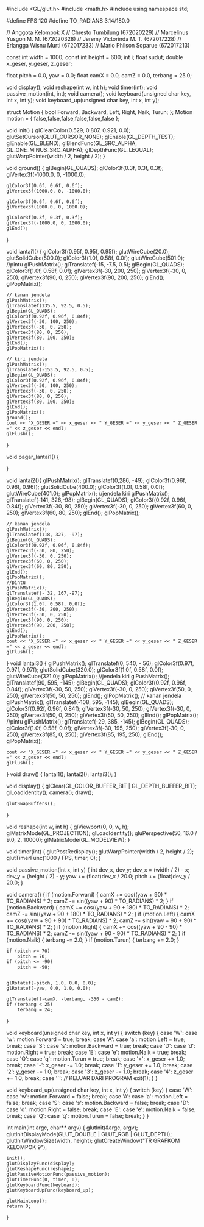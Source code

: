 #include <GL/glut.h>
#include <math.h>
#include <iostream>
using namespace std;

#define FPS 120
#define TO_RADIANS 3.14/180.0

//  Anggota Kelompok X
//  Chresto Tumbilung (672020229)
//  Marcelinus Yusgon M. M. (672020328)
//  Jeremy Victorinda M. T. (672017228)
//  Erlangga Wisnu Murti (672017233)
//  Mario Philson Soparue (672017213)

const int width = 1000;
const int height = 600;
int i;
float sudut;
double x_geser, y_geser, z_geser;

float pitch = 0.0, yaw = 0.0;
float camX = 0.0, camZ = 0.0, terbang = 25.0;

void display();
void reshape(int w, int h);
void timer(int);
void passive_motion(int, int);
void camera();
void keyboard(unsigned char key, int x, int y);
void keyboard_up(unsigned char key, int x, int y);

struct Motion {
    bool Forward, Backward, Left, Right, Naik, Turun;
};
Motion motion = { false,false,false,false,false,false };

void init() {
    glClearColor(0.529, 0.807, 0.921, 0.0);
    glutSetCursor(GLUT_CURSOR_NONE);
    glEnable(GL_DEPTH_TEST);
    glEnable(GL_BLEND);
    glBlendFunc(GL_SRC_ALPHA, GL_ONE_MINUS_SRC_ALPHA);
    glDepthFunc(GL_LEQUAL);
    glutWarpPointer(width / 2, height / 2);
}

void ground() {
    glBegin(GL_QUADS);
    glColor3f(0.3f, 0.3f, 0.3f);
    glVertex3f(-1000.0, 0, -1000.0);

    glColor3f(0.6f, 0.6f, 0.6f);
    glVertex3f(1000.0, 0, -1000.0);

    glColor3f(0.6f, 0.6f, 0.6f);
    glVertex3f(1000.0, 0, 1000.0);

    glColor3f(0.3f, 0.3f, 0.3f);
    glVertex3f(-1000.0, 0, 1000.0);
    glEnd();
}

void lantai1() {
    glColor3f(0.95f, 0.95f, 0.95f);
    glutWireCube(20.0);
    glutSolidCube(500.0);
    glColor3f(1.0f, 0.58f, 0.0f);
    glutWireCube(501.0);
    //pintu
    glPushMatrix();
    glTranslatef(-15, -7.5, 0.5);
    glBegin(GL_QUADS);
    glColor3f(1.0f, 0.58f, 0.0f);
    glVertex3f(-30, 200, 250);
    glVertex3f(-30, 0, 250);
    glVertex3f(90, 0, 250);
    glVertex3f(90, 200, 250);
    glEnd();
    glPopMatrix();

    // kanan jendela
    glPushMatrix();
    glTranslatef(135.5, 92.5, 0.5);
    glBegin(GL_QUADS);
    glColor3f(0.92f, 0.96f, 0.84f);
    glVertex3f(-30, 100, 250);
    glVertex3f(-30, 0, 250);
    glVertex3f(80, 0, 250);
    glVertex3f(80, 100, 250);
    glEnd();
    glPopMatrix();

    // kiri jendela
    glPushMatrix();
    glTranslatef(-153.5, 92.5, 0.5);
    glBegin(GL_QUADS);
    glColor3f(0.92f, 0.96f, 0.84f);
    glVertex3f(-30, 100, 250);
    glVertex3f(-30, 0, 250);
    glVertex3f(80, 0, 250);
    glVertex3f(80, 100, 250);
    glEnd();
    glPopMatrix();
    ground();
    cout << "X_GESER =" << x_geser << " Y_GESER =" << y_geser << " Z_GESER =" << z_geser << endl;
    glFlush();
}

void pagar_lantai1() {

}

void lantai2(){
    glPushMatrix();
    glTranslatef(0,286, -49);
    glColor3f(0.96f, 0.96f, 0.96f);
    glutSolidCube(400.0);
    glColor3f(1.0f, 0.58f, 0.0f);
    glutWireCube(401.0);
    glPopMatrix();
    //jendela kiri
    glPushMatrix();
    glTranslatef(-141, 326,-98);
    glBegin(GL_QUADS);
    glColor3f(0.92f, 0.96f, 0.84f);
    glVertex3f(-30, 80, 250);
    glVertex3f(-30, 0, 250);
    glVertex3f(60, 0, 250);
    glVertex3f(60, 80, 250);
    glEnd();
    glPopMatrix();

    // kanan jendela
    glPushMatrix();
    glTranslatef(118, 327, -97);
    glBegin(GL_QUADS);
    glColor3f(0.92f, 0.96f, 0.84f);
    glVertex3f(-30, 80, 250);
    glVertex3f(-30, 0, 250);
    glVertex3f(60, 0, 250);
    glVertex3f(60, 80, 250);
    glEnd();
    glPopMatrix();
    //pintu
    glPushMatrix();
    glTranslatef(- 32, 167,-97);
    glBegin(GL_QUADS);
    glColor3f(1.0f, 0.58f, 0.0f);
    glVertex3f(-30, 200, 250);
    glVertex3f(-30, 0, 250);
    glVertex3f(90, 0, 250);
    glVertex3f(90, 200, 250);
    glEnd();
    glPopMatrix();
    cout << "X_GESER =" << x_geser << " Y_GESER =" << y_geser << " Z_GESER =" << z_geser << endl;
    glFlush();
}
void lantai3() {
    glPushMatrix();
    glTranslatef(0, 540, - 56);
    glColor3f(0.97f, 0.97f, 0.97f);
    glutSolidCube(320.0);
    glColor3f(1.0f, 0.58f, 0.0f);
    glutWireCube(321.0);
    glPopMatrix();
    //jendela kiri
    glPushMatrix();
    glTranslatef(90, 595, -145);
    glBegin(GL_QUADS);
    glColor3f(0.92f, 0.96f, 0.84f);
    glVertex3f(-30, 50, 250);
    glVertex3f(-30, 0, 250);
    glVertex3f(50, 0, 250);
    glVertex3f(50, 50, 250);
    glEnd();
    glPopMatrix();
    // kanan jendela
    glPushMatrix();
    glTranslatef(-108, 595, -145);
    glBegin(GL_QUADS);
    glColor3f(0.92f, 0.96f, 0.84f);
    glVertex3f(-30, 50, 250);
    glVertex3f(-30, 0, 250);
    glVertex3f(50, 0, 250);
    glVertex3f(50, 50, 250);
    glEnd();
    glPopMatrix();
    //pintu
    glPushMatrix();
    glTranslatef(-29, 385, -145);
    glBegin(GL_QUADS);
    glColor3f(1.0f, 0.58f, 0.0f);
    glVertex3f(-30, 195, 250);
    glVertex3f(-30, 0, 250);
    glVertex3f(85, 0, 250);
    glVertex3f(85, 195, 250);
    glEnd();
    glPopMatrix();

    cout << "X_GESER =" << x_geser << " Y_GESER =" << y_geser << " Z_GESER =" << z_geser << endl;
    glFlush();

}
void draw() {
    lantai1();
    lantai2();
    lantai3();
}

void display() {
    glClear(GL_COLOR_BUFFER_BIT | GL_DEPTH_BUFFER_BIT);
    glLoadIdentity();
    camera();
    draw();

    glutSwapBuffers();
}

void reshape(int w, int h) {
    glViewport(0, 0, w, h);
    glMatrixMode(GL_PROJECTION);
    glLoadIdentity();
    gluPerspective(50, 16.0 / 9.0, 2, 10000);
    glMatrixMode(GL_MODELVIEW);
}

void timer(int) {
    glutPostRedisplay();
    glutWarpPointer(width / 2, height / 2);
    glutTimerFunc(1000 / FPS, timer, 0);
}

void passive_motion(int x, int y) {
    int dev_x, dev_y;
    dev_x = (width / 2) - x;
    dev_y = (height / 2) - y;
    yaw += (float)dev_x / 20.0;
    pitch += (float)dev_y / 20.0;
}

void camera() {
    if (motion.Forward) {
        camX += cos((yaw + 90) * TO_RADIANS) * 2;
        camZ -= sin((yaw + 90) * TO_RADIANS) * 2;
    }
    if (motion.Backward) {
        camX += cos((yaw + 90 + 180) * TO_RADIANS) * 2;
        camZ -= sin((yaw + 90 + 180) * TO_RADIANS) * 2;
    }
    if (motion.Left) {
        camX += cos((yaw + 90 + 90) * TO_RADIANS) * 2;
        camZ -= sin((yaw + 90 + 90) * TO_RADIANS) * 2;
    }
    if (motion.Right) {
        camX += cos((yaw + 90 - 90) * TO_RADIANS) * 2;
        camZ -= sin((yaw + 90 - 90) * TO_RADIANS) * 2;
    }
    if (motion.Naik) {
        terbang -= 2.0;
    }
    if (motion.Turun) {
        terbang += 2.0;
    }

    if (pitch >= 70)
        pitch = 70;
    if (pitch <= -90)
        pitch = -90;


    glRotatef(-pitch, 1.0, 0.0, 0.0);
    glRotatef(-yaw, 0.0, 1.0, 0.0);

    glTranslatef(-camX, -terbang, -350 - camZ);
    if (terbang < 25)
        terbang = 24;
}

void keyboard(unsigned char key, int x, int y) {
    switch (key) {
    case 'W':
    case 'w':
        motion.Forward = true;
        break;
    case 'A':
    case 'a':
        motion.Left = true;
        break;
    case 'S':
    case 's':
        motion.Backward = true;
        break;
    case 'D':
    case 'd':
        motion.Right = true;
        break;
    case 'E':
    case 'e':
        motion.Naik = true;
        break;
    case 'Q':
    case 'q':
        motion.Turun = true;
        break;
    case '=':
        x_geser += 1.0;
        break;
    case '-':
        x_geser -= 1.0;
        break;
    case '1':
        y_geser += 1.0;
        break;
    case '2':
        y_geser -= 1.0;
        break;
    case '3':
        z_geser -= 1.0;
        break;
    case '4':
        z_geser += 1.0;
        break;
    case '`': // KELUAR DARI PROGRAM
        exit(1);
    }
}

void keyboard_up(unsigned char key, int x, int y) {
    switch (key) {
    case 'W':
    case 'w':
        motion.Forward = false;
        break;
    case 'A':
    case 'a':
        motion.Left = false;
        break;
    case 'S':
    case 's':
        motion.Backward = false;
        break;
    case 'D':
    case 'd':
        motion.Right = false;
        break;
    case 'E':
    case 'e':
        motion.Naik = false;
        break;
    case 'Q':
    case 'q':
        motion.Turun = false;
        break;
    }
}

int main(int argc, char** argv) {
    glutInit(&argc, argv);
    glutInitDisplayMode(GLUT_DOUBLE | GLUT_RGB | GLUT_DEPTH);
    glutInitWindowSize(width, height);
    glutCreateWindow("TR GRAFKOM KELOMPOK 9");

    init();
    glutDisplayFunc(display);
    glutReshapeFunc(reshape);
    glutPassiveMotionFunc(passive_motion);
    glutTimerFunc(0, timer, 0);
    glutKeyboardFunc(keyboard);
    glutKeyboardUpFunc(keyboard_up);

    glutMainLoop();
    return 0;
}
